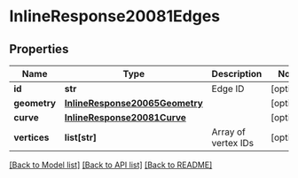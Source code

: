 # InlineResponse20081Edges

## Properties
Name | Type | Description | Notes
------------ | ------------- | ------------- | -------------
**id** | **str** | Edge ID | [optional] 
**geometry** | [**InlineResponse20065Geometry**](InlineResponse20065Geometry.md) |  | [optional] 
**curve** | [**InlineResponse20081Curve**](InlineResponse20081Curve.md) |  | [optional] 
**vertices** | **list[str]** | Array of vertex IDs | [optional] 

[[Back to Model list]](../README.md#documentation-for-models) [[Back to API list]](../README.md#documentation-for-api-endpoints) [[Back to README]](../README.md)


